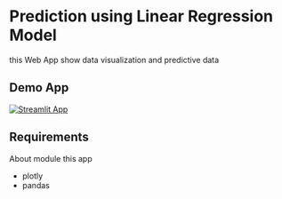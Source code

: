 # Prediction using Linear Regression Model

this Web App show data visualization and predictive data

## Demo App

[![Streamlit App](https://static.streamlit.io/badges/streamlit_badge_black_white.svg)](https://bit.ly/CSnumerical)

## Requirements

About module this app
- plotly
- pandas